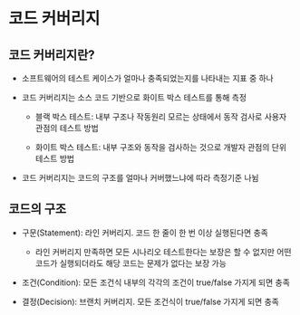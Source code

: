 # 코드 커버리지

## 코드 커버리지란?

- 소프트웨어의 테스트 케이스가 얼마나 충족되었는지를 나타내는 지표 중 하나

- 코드 커버리지는 소스 코드 기반으로 화이트 박스 테스트를 통해 측정

    - 블랙 박스 테스트: 내부 구조나 작동원리 모르는 상태에서 동작 검사로 사용자 관점의 테스트 방법

    - 화이트 박스 테스트: 내부 구조와 동작을 검사하는 것으로 개발자 관점의 단위 테스트 방법

- 코드 커버리지는 코드의 구조를 얼마나 커버했느냐에 따라 측정기준 나뉨

## 코드의 구조

- 구문(Statement): 라인 커버리지. 코드 한 줄이 한 번 이상 실행된다면 충족

    - 라인 커버리지 만족하면 모든 시나리오 테스트한다는 보장은 할 수 없지만 어떤 코드가 실행되더라도 해당 코드는 문제가 없다는 보장 가능

- 조건(Condition): 모든 조건식 내부의 각각의 조건이 true/false 가지게 되면 충족

- 결정(Decision): 브랜치 커버리지. 모든 조건식이 true/false 가지게 되면 충족
